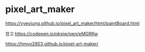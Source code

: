 # pixel_art_maker
https://yyeojung.github.io/pixel_art_maker/html/paintBoard.html


참고
https://codepen.io/pksjw/pen/eMGRKw

https://hmyo2853.github.io/pixel-art-maker/
